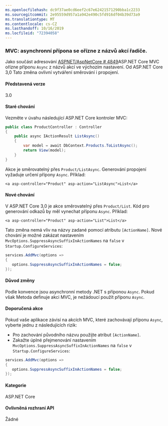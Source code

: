 ```yaml
---
ms.openlocfilehash: dc9f37ae0cd6eef2c67e62421571290bba1c2233
ms.sourcegitcommit: 2e95559d957a1a942e490c5fd916df04b39d73a9
ms.translationtype: MT
ms.contentlocale: cs-CZ
ms.lasthandoff: 10/16/2019
ms.locfileid: "72394058"
---
```

### <a name="mvc-async-suffix-trimmed-from-controller-action-names"></a>MVC: asynchronní přípona se ořízne z názvů akcí řadiče.

Jako součást adresování [ASPNET/AspNetCore # 4849](https://github.com/aspnet/AspNetCore/issues/4849)ASP.NET Core MVC ořízne příponu `Async` z názvů akcí ve výchozím nastavení. Od ASP.NET Core 3,0 Tato změna ovlivní vytváření směrování i propojení.

#### <a name="version-introduced"></a>Představená verze

3.0

#### <a name="old-behavior"></a>Staré chování

Vezměte v úvahu následující ASP.NET Core kontroler MVC:

```csharp
public class ProductController : Controller
{
    public async IActionResult ListAsync()
    {
        var model = await DbContext.Products.ToListAsync();
        return View(model);
    }
}
```

Akce je směrovatelný přes `Product/ListAsync`. Generování propojení vyžaduje určení přípony `Async`. Příklad:

```cshtml
<a asp-controller="Product" asp-action="ListAsync">List</a>
```

#### <a name="new-behavior"></a>Nové chování

V ASP.NET Core 3,0 je akce směrovatelný přes `Product/List`. Kód pro generování odkazů by měl vynechat příponu `Async`. Příklad:

```cshtml
<a asp-controller="Product" asp-action="List">List</a>
```

Tato změna nemá vliv na názvy zadané pomocí atributu `[ActionName]`. Nové chování je možné zakázat nastavením `MvcOptions.SuppressAsyncSuffixInActionNames` na `false` v `Startup.ConfigureServices`:

```csharp
services.AddMvc(options =>
{
   options.SuppressAsyncSuffixInActionNames = false; 
});
```

#### <a name="reason-for-change"></a>Důvod změny

Podle konvence jsou asynchronní metody .NET s příponou `Async`. Pokud však Metoda definuje akci MVC, je nežádoucí použít příponu `Async`.

#### <a name="recommended-action"></a>Doporučená akce

Pokud vaše aplikace závisí na akcích MVC, které zachovávají příponu `Async`, vyberte jednu z následujících rizik:

- Pro zachování původního názvu použijte atribut `[ActionName]`.
- Zakažte úplné přejmenování nastavením `MvcOptions.SuppressAsyncSuffixInActionNames` na `false` v `Startup.ConfigureServices`:

```csharp
services.AddMvc(options =>
{
   options.SuppressAsyncSuffixInActionNames = false; 
});
```

#### <a name="category"></a>Kategorie

ASP.NET Core

#### <a name="affected-apis"></a>Ovlivněná rozhraní API

Žádné

<!-- 

#### Affected APIs

Not detectable via API analysis

-->
